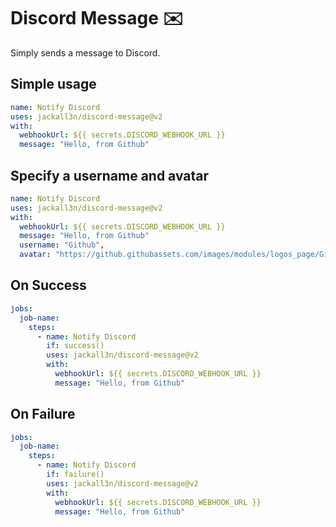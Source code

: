 # Discord Message ✉️

Simply sends a message to Discord.


## Simple usage

```yaml
name: Notify Discord
uses: jackall3n/discord-message@v2
with:
  webhookUrl: ${{ secrets.DISCORD_WEBHOOK_URL }}
  message: "Hello, from Github"
```


## Specify a username and avatar

```yaml
name: Notify Discord
uses: jackall3n/discord-message@v2
with:
  webhookUrl: ${{ secrets.DISCORD_WEBHOOK_URL }}
  message: "Hello, from Github"
  username: "Github",
  avatar: "https://github.githubassets.com/images/modules/logos_page/GitHub-Mark.png"
```

## On Success

```yaml
jobs:
  job-name:
    steps:
      - name: Notify Discord
        if: success()
        uses: jackall3n/discord-message@v2
        with:
          webhookUrl: ${{ secrets.DISCORD_WEBHOOK_URL }}
          message: "Hello, from Github"
```

## On Failure

```yaml
jobs:
  job-name:
    steps:
      - name: Notify Discord
        if: failure()
        uses: jackall3n/discord-message@v2
        with:
          webhookUrl: ${{ secrets.DISCORD_WEBHOOK_URL }}
          message: "Hello, from Github"
```